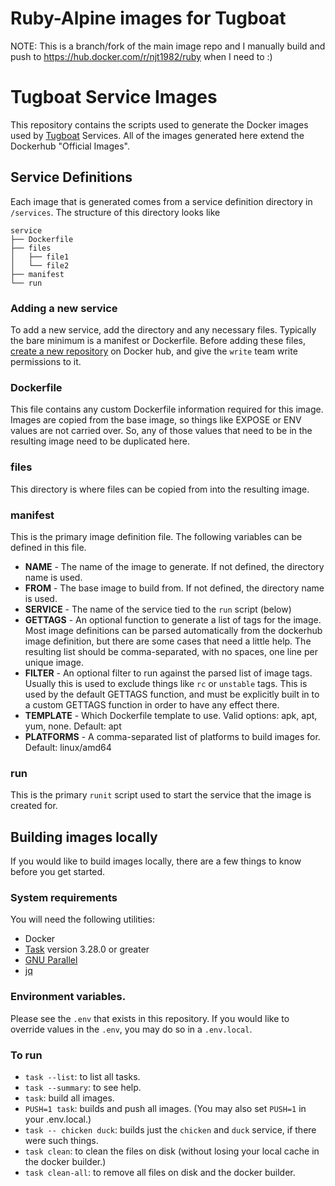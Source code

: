# Ruby-Alpine images for Tugboat

NOTE: This is a branch/fork of the main image repo and I manually build and push to https://hub.docker.com/r/njt1982/ruby when I need to :)


# Tugboat Service Images

This repository contains the scripts used to generate the Docker images used by
[Tugboat](https://tugboat.qa) Services. All of the images generated here extend
the Dockerhub "Official Images".

## Service Definitions

Each image that is generated comes from a service definition directory in
`/services`. The structure of this directory looks like

```
service
├── Dockerfile
├── files
│   ├── file1
│   └── file2
├── manifest
└── run
```

### Adding a new service

To add a new service, add the directory and any necessary files. Typically the
bare minimum is a manifest or Dockerfile. Before adding these files, [create a
new repository](https://cloud.docker.com/u/tugboatqa/repository/create) on
Docker hub, and give the `write` team write permissions to it.

### Dockerfile

This file contains any custom Dockerfile information required for this image.
Images are copied from the base image, so things like EXPOSE or ENV values are
not carried over. So, any of those values that need to be in the resulting image
need to be duplicated here.

### files

This directory is where files can be copied from into the resulting image.

### manifest

This is the primary image definition file. The following variables can be
defined in this file.

* **NAME** - The name of the image to generate. If not defined, the directory name is used.
* **FROM** - The base image to build from. If not defined, the directory name is used.
* **SERVICE** - The name of the service tied to the `run` script (below)
* **GETTAGS** - An optional function to generate a list of tags for the image. Most image definitions can be parsed automatically from the dockerhub image definition, but there are some cases that need a little help. The resulting list should be comma-separated, with no spaces, one line per unique image.
* **FILTER** - An optional filter to run against the parsed list of image tags. Usually this is used to exclude things like `rc` or `unstable` tags. This is used by the default GETTAGS function, and must be explicitly built in to a custom GETTAGS function in order to have any effect there.
* **TEMPLATE** - Which Dockerfile template to use. Valid options: apk, apt, yum, none. Default: apt
* **PLATFORMS** - A comma-separated list of platforms to build images for. Default: linux/amd64

### run

This is the primary `runit` script used to start the service that the image is
created for.

## Building images locally

If you would like to build images locally, there are a few things to know before
you get started.

### System requirements

You will need the following utilities:

- Docker
- [Task](https://taskfile.dev/) version 3.28.0 or greater
- [GNU Parallel](https://www.gnu.org/software/parallel/)
- [jq](https://jqlang.github.io/jq/)

### Environment variables.

Please see the `.env` that exists in this repository. If you would like to
override values in the `.env`, you may do so in a `.env.local`.

### To run

- `task --list`: to list all tasks.
- `task --summary`: to see help.
- `task`: build all images.
- `PUSH=1 task`: builds and push all images. (You may also set `PUSH=1` in your .env.local.)
- `task -- chicken duck`: builds just the `chicken` and `duck` service, if there were such things.
- `task clean`: to clean the files on disk (without losing your local cache in the docker builder.)
- `task clean-all`: to remove all files on disk and the docker builder.
